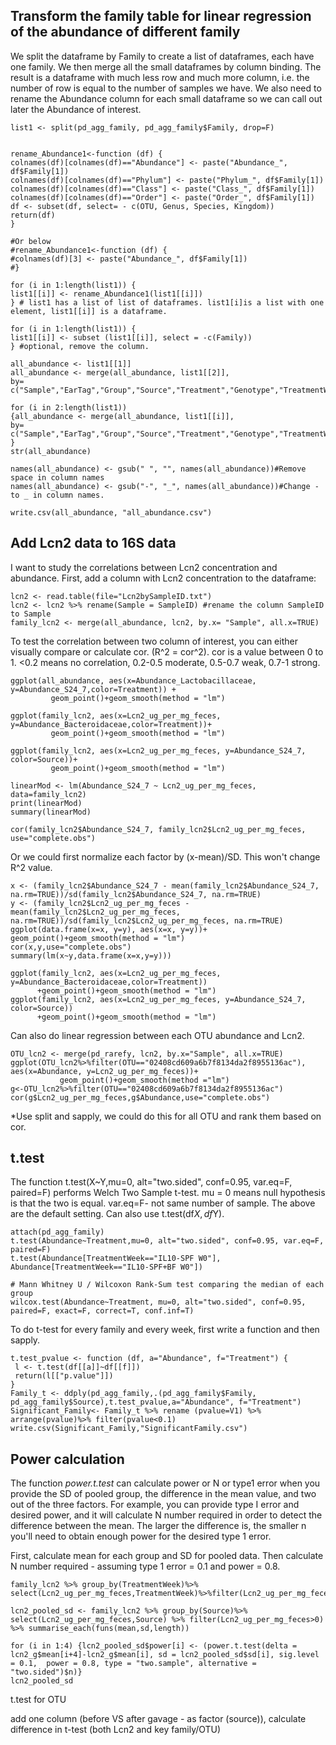 ## Transform the family table for linear regression of the abundance of different family
We split the dataframe by Family to create a list of dataframes, each have one family. We then merge all the small dataframes by column binding. The result is a dataframe with much less row and much more column, i.e. the number of row is equal to the number of samples we have. We also need to rename the Abundance column for each small dataframe so we can call out later the Abundance of interest. 

```
list1 <- split(pd_agg_family, pd_agg_family$Family, drop=F)


rename_Abundance1<-function (df) {
colnames(df)[colnames(df)=="Abundance"] <- paste("Abundance_", df$Family[1])
colnames(df)[colnames(df)=="Phylum"] <- paste("Phylum_", df$Family[1])
colnames(df)[colnames(df)=="Class"] <- paste("Class_", df$Family[1])
colnames(df)[colnames(df)=="Order"] <- paste("Order_", df$Family[1])
df <- subset(df, select= - c(OTU, Genus, Species, Kingdom))
return(df)
}

#Or below 
#rename_Abundance1<-function (df) {
#colnames(df)[3] <- paste("Abundance_", df$Family[1])
#}

for (i in 1:length(list1)) {
list1[[i]] <- rename_Abundance1(list1[[i]])
} # list1 has a list of list of dataframes. list1[i]is a list with one element, list1[[i]] is a dataframe.

for (i in 1:length(list1)) {
list1[[i]] <- subset (list1[[i]], select = -c(Family))
} #optional, remove the column. 

all_abundance <- list1[[1]] 
all_abundance <- merge(all_abundance, list1[[2]], 
by= c("Sample","EarTag","Group","Source","Treatment","Genotype","TreatmentWeek","WeekTreatment","Individual"))

for (i in 2:length(list1)) 
{all_abundance <- merge(all_abundance, list1[[i]], 
by= c("Sample","EarTag","Group","Source","Treatment","Genotype","TreatmentWeek","WeekTreatment","Individual"))
}
str(all_abundance) 

names(all_abundance) <- gsub(" ", "", names(all_abundance))#Remove space in column names
names(all_abundance) <- gsub("-", "_", names(all_abundance))#Change - to _ in column names.

write.csv(all_abundance, "all_abundance.csv")
```

## Add Lcn2 data to 16S data
I want to study the correlations between Lcn2 concentration and abundance. First, add a column with Lcn2 concentration to the dataframe: 

```  
lcn2 <- read.table(file="Lcn2bySampleID.txt")
lcn2 <- lcn2 %>% rename(Sample = SampleID) #rename the column SampleID to Sample 
family_lcn2 <- merge(all_abundance, lcn2, by.x= "Sample", all.x=TRUE)
```

To test the correlation between two column of interest, you can either visually compare or calculate cor. (R^2 = cor^2). cor is a value between 0 to 1. <0.2 means no correlation, 0.2-0.5 moderate, 0.5-0.7 weak, 0.7-1 strong. 
``` 
ggplot(all_abundance, aes(x=Abundance_Lactobacillaceae, y=Abundance_S24_7,color=Treatment)) + 
         geom_point()+geom_smooth(method = "lm")

ggplot(family_lcn2, aes(x=Lcn2_ug_per_mg_feces, y=Abundance_Bacteroidaceae,color=Treatment))+ 
         geom_point()+geom_smooth(method = "lm")
         
ggplot(family_lcn2, aes(x=Lcn2_ug_per_mg_feces, y=Abundance_S24_7, color=Source))+ 
         geom_point()+geom_smooth(method = "lm")

linearMod <- lm(Abundance_S24_7 ~ Lcn2_ug_per_mg_feces, data=family_lcn2)  
print(linearMod)
summary(linearMod)

cor(family_lcn2$Abundance_S24_7, family_lcn2$Lcn2_ug_per_mg_feces, use="complete.obs")

```
Or we could first normalize each factor by (x-mean)/SD. This won't change R^2 value. 
```
x <- (family_lcn2$Abundance_S24_7 - mean(family_lcn2$Abundance_S24_7, na.rm=TRUE))/sd(family_lcn2$Abundance_S24_7, na.rm=TRUE)
y <- (family_lcn2$Lcn2_ug_per_mg_feces - mean(family_lcn2$Lcn2_ug_per_mg_feces, na.rm=TRUE))/sd(family_lcn2$Lcn2_ug_per_mg_feces, na.rm=TRUE)
ggplot(data.frame(x=x, y=y), aes(x=x, y=y))+ geom_point()+geom_smooth(method = "lm")
cor(x,y,use="complete.obs")
summary(lm(x~y,data.frame(x=x,y=y)))

ggplot(family_lcn2, aes(x=Lcn2_ug_per_mg_feces, y=Abundance_Bacteroidaceae,color=Treatment))
      +geom_point()+geom_smooth(method = "lm")
ggplot(family_lcn2, aes(x=Lcn2_ug_per_mg_feces, y=Abundance_S24_7, color=Source))
      +geom_point()+geom_smooth(method = "lm")
```
Can also do linear regression between each OTU abundance and Lcn2. 
```
OTU_lcn2 <- merge(pd_rarefy, lcn2, by.x="Sample", all.x=TRUE)
ggplot(OTU_lcn2%>%filter(OTU=="02408cd609a6b7f8134da2f8955136ac"), aes(x=Abundance, y=Lcn2_ug_per_mg_feces))+
           geom_point()+geom_smooth(method ="lm")
g<-OTU_lcn2%>%filter(OTU=="02408cd609a6b7f8134da2f8955136ac")
cor(g$Lcn2_ug_per_mg_feces,g$Abundance,use="complete.obs")          
```
*Use split and sapply, we could do this for all OTU and rank them based on cor. 

## t.test
The function t.test(X~Y,mu=0, alt="two.sided", conf=0.95, var.eq=F, paired=F) performs Welch Two Sample t-test. mu = 0 means null hypothesis is that the two is equal. var.eq=F- not same number of sample. The above are the default setting. Can also use t.test(df$X, df$Y). 

```
attach(pd_agg_family)
t.test(Abundance~Treatment,mu=0, alt="two.sided", conf=0.95, var.eq=F, paired=F)
t.test(Abundance[TreatmentWeek=="IL10-SPF W0"], Abundance[TreatmentWeek=="IL10-SPF+BF W0"])

# Mann Whitney U / Wilcoxon Rank-Sum test comparing the median of each group
wilcox.test(Abundance~Treatment, mu=0, alt="two.sided", conf=0.95, paired=F, exact=F, correct=T, conf.inf=T)
```
To do t-test for every family and every week, first write a function and then sapply.
```
t.test_pvalue <- function (df, a="Abundance", f="Treatment") {
 l <- t.test(df[[a]]~df[[f]])
 return(l[["p.value"]])
}
Family_t <- ddply(pd_agg_family,.(pd_agg_family$Family, pd_agg_family$Source),t.test_pvalue,a="Abundance", f="Treatment")
Significant_Family<- Family_t %>% rename (pvalue=V1) %>% arrange(pvalue)%>% filter(pvalue<0.1)
write.csv(Significant_Family,"SignificantFamily.csv")
```
## Power calculation

The function *power.t.test* can calculate power or N or type1 error when you provide the SD of pooled group, the difference in the mean value, and two out of the three factors. For example, you can provide type I error and desired power, and it will calculate N number required in order to detect the difference between the mean. The larger the difference is, the smaller n you'll need to obtain enough power for the desired type 1 error. 

First, calculate mean for each group and SD for pooled data. Then calculate N number required - assuming type 1 error = 0.1 and power = 0.8. 

```
family_lcn2 %>% group_by(TreatmentWeek)%>% select(Lcn2_ug_per_mg_feces,TreatmentWeek)%>%filter(Lcn2_ug_per_mg_feces>0)%>%summarise_each(funs(mean,sd,length))

lcn2_pooled_sd <- family_lcn2 %>% group_by(Source)%>% select(Lcn2_ug_per_mg_feces,Source) %>% filter(Lcn2_ug_per_mg_feces>0) %>% summarise_each(funs(mean,sd,length))

for (i in 1:4) {lcn2_pooled_sd$power[i] <- (power.t.test(delta = lcn2_g$mean[i+4]-lcn2_g$mean[i], sd = lcn2_pooled_sd$sd[i], sig.level = 0.1,  power = 0.8, type = "two.sample", alternative = "two.sided")$n)}
lcn2_pooled_sd
```

t.test for OTU

add one column (before VS after gavage - as factor (source)), calculate difference in t-test (both Lcn2 and key family/OTU) 
